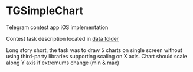 # TGSimpleChart

Telegram contest app iOS implementation

Contest task description located in [data folder](https://github.com/Tsarfolk/TGSimpleChart/tree/master/data)

Long story short, the task was to draw 5 charts on single screen without using third-party libraries supporting scaling on X axis. Chart should scale along Y axis if extremums change (min & max)